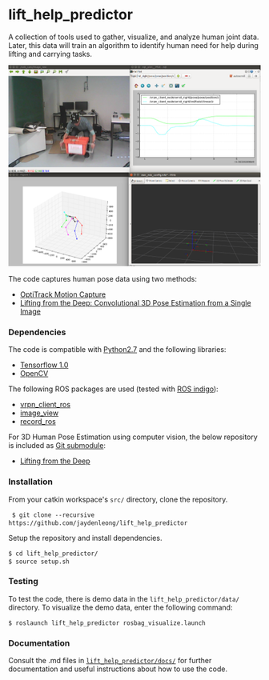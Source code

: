 # lift_help_predictor
A collection of tools used to gather, visualize, and analyze human joint data. Later, this data will train an algorithm to identify human need for help during lifting and carrying tasks.

![](data/demo.png) 

The code captures human pose data using two methods: 
 - [OptiTrack Motion Capture](https://optitrack.com/)
 - [Lifting from the Deep: Convolutional 3D Pose Estimation from a Single Image](https://arxiv.org/abs/1701.00295)


### Dependencies 
The code is compatible with [Python2.7](https://www.python.org/download/releases/2.7/) and the following libraries:
 - [Tensorflow 1.0](https://www.tensorflow.org/)
 - [OpenCV](http://opencv.org/)

The following ROS packages are used (tested with [ROS indigo]()): 
 - [vrpn_client_ros](http://wiki.ros.org/vrpn_client_ros) 
 - [image_view](http://wiki.ros.org/image_view)
 - [record_ros](https://github.com/epfl-lasa/record_ros)
 
For 3D Human Pose Estimation using computer vision, the below repository is included as [Git submodule](https://git-scm.com/book/en/v2/Git-Tools-Submodules): 
   - [Lifting from the Deep](https://github.com/DenisTome/Lifting-from-the-Deep-release) 


### Installation 
From your catkin workspace's ```src/``` directory, clone the repository.  
```
 $ git clone --recursive https://github.com/jaydenleong/lift_help_predictor 
```
Setup the repository and install dependencies. 

```
$ cd lift_help_predictor/
$ source setup.sh
```

### Testing 
To test the code, there is demo data in the ```lift_help_predictor/data/``` directory. To visualize the demo data, enter the following command: 

```
$ roslaunch lift_help_predictor rosbag_visualize.launch
```

### Documentation 
Consult the .md files in [```lift_help_predictor/docs/```](./docs/README.md) for further documentation and useful instructions about how to use the code. 


